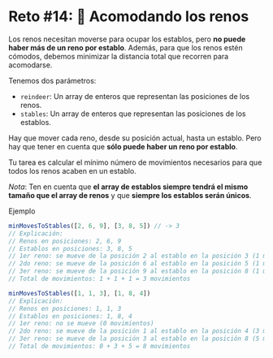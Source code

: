 # Reto #14: 🦌 Acomodando los renos

Los renos necesitan moverse para ocupar los establos, pero **no puede haber más de un reno por establo**. Además, para que los renos estén cómodos, debemos minimizar la distancia total que recorren para acomodarse.

Tenemos dos parámetros:

+ `reindeer`: Un array de enteros que representan las posiciones de los renos.
+ `stables`: Un array de enteros que representan las posiciones de los establos.

Hay que mover cada reno, desde su posición actual, hasta un establo. Pero hay que tener en cuenta que **sólo puede haber un reno por establo**.

Tu tarea es calcular el mínimo número de movimientos necesarios para que todos los renos acaben en un establo.

*Nota*: Ten en cuenta que **el array de establos siempre tendrá el mismo tamaño que el array de renos** y que **siempre los establos serán únicos**.

Ejemplo
```ts
minMovesToStables([2, 6, 9], [3, 8, 5]) // -> 3
// Explicación:
// Renos en posiciones: 2, 6, 9
// Establos en posiciones: 3, 8, 5
// 1er reno: se mueve de la posición 2 al establo en la posición 3 (1 movimiento).
// 2do reno: se mueve de la posición 6 al establo en la posición 5 (1 movimiento)
// 3er reno: se mueve de la posición 9 al establo en la posición 8 (1 movimiento).
// Total de movimientos: 1 + 1 + 1 = 3 movimientos

minMovesToStables([1, 1, 3], [1, 8, 4])
// Explicación:
// Renos en posiciones: 1, 1, 3
// Establos en posiciones: 1, 8, 4
// 1er reno: no se mueve (0 movimientos)
// 2do reno: se mueve de la posición 1 al establo en la posición 4 (3 movimientos)
// 3er reno: se mueve de la posición 3 al establo en la posición 8 (5 movimientos)
// Total de movimientos: 0 + 3 + 5 = 8 movimientos
```